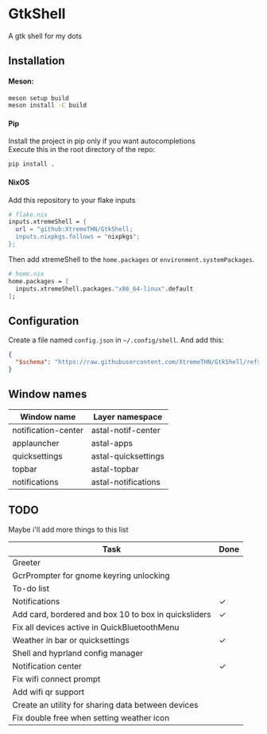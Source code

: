 # GtkShell
A gtk shell for my dots

## Installation
#### Meson:
```bash
meson setup build
meson install -C build
```
#### Pip
Install the project in pip only if you want autocompletions<br>
Execute this in the root directory of the repo:
```bash
pip install .
```
#### NixOS
Add this repository to your flake inputs
```nix
# flake.nix
inputs.xtremeShell = {
  url = "github:XtremeTHN/GtkShell;
  inputs.nixpkgs.follows = "nixpkgs";
};
```
Then add xtremeShell to the `home.packages` or `environment.systemPackages`.
```nix
# home.nix
home.packages = [
  inputs.xtremeShell.packages."x86_64-linux".default
];
```

## Configuration
Create a file named `config.json` in `~/.config/shell`. And add this:
```json 
{
  "$schema": "https://raw.githubusercontent.com/XtremeTHN/GtkShell/refs/heads/main/doc/schema.json"
}
```

## Window names

| Window name         | Layer namespace     |
|---------------------|---------------------|
| notification-center | astal-notif-center  |
| applauncher         | astal-apps          |
| quicksettings       | astal-quicksettings |
| topbar              | astal-topbar        |
| notifications       | astal-notifications |

## TODO
Maybe i'll add more things to this list

| Task                                                 | Done |
|------------------------------------------------------|------|
| Greeter                                              |      |
| GcrPrompter for gnome keyring unlocking              |      |
| To-do list                                           |      |
| Notifications                                        | ✓    |
| Add card, bordered and box 10 to box in quicksliders | ✓    |
| Fix all devices active in QuickBluetoothMenu         |      |
| Weather in bar or quicksettings                      | ✓    |
| Shell and hyprland config manager                    |      |
| Notification center                                  | ✓    |
| Fix wifi connect prompt                              |      |
| Add wifi qr support                                  |      |
| Create an utility for sharing data between devices   |      |
| Fix double free when setting weather icon            |      |
